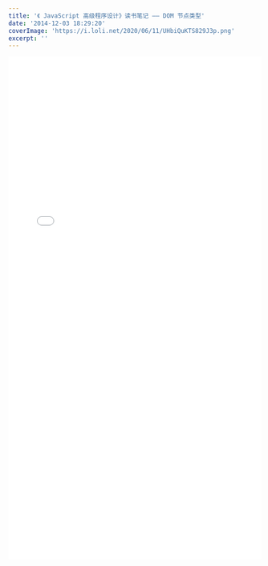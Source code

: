 ```yaml
---
title: '《 JavaScript 高级程序设计》读书笔记 —— DOM 节点类型'
date: '2014-12-03 18:29:20'
coverImage: 'https://i.loli.net/2020/06/11/UHbiQuKTS829J3p.png'
excerpt: ''
---
```


<embed src="../assets/javascript-notes-dom/basic-javascript-dom.pdf" width="100%" height="1000px"/>